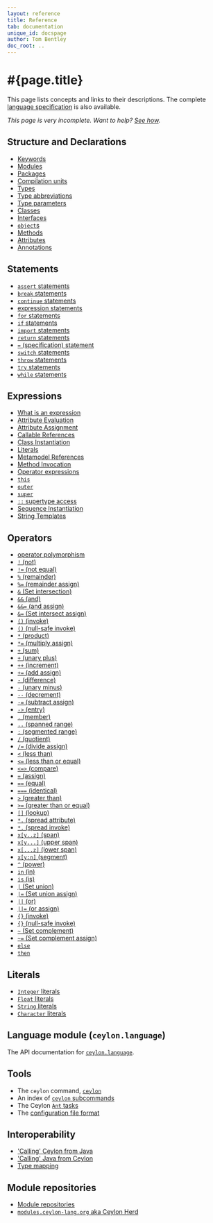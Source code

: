 ```yaml
---
layout: reference
title: Reference
tab: documentation
unique_id: docspage
author: Tom Bentley
doc_root: ..
---
```


# #{page.title}

This page lists concepts and links to their descriptions. The complete 
[language specification](#{page.doc_root}/spec) is also available.

_This page is very incomplete. Want to help? [See how](/code/website)._


## Structure and Declarations

* [Keywords](structure/keyword)
* [Modules](structure/module)
* [Packages](structure/package)
* [Compilation units](structure/compilation-unit)
* [Types](structure/type)
* [Type abbreviations](structure/type-abbreviation)
* [Type parameters](structure/type-parameters)
* [Classes](structure/class)
* [Interfaces](structure/class)
* [`object`s](structure/object)
* [Methods](structure/method)
* [Attributes](structure/attribute)
* [Annotations](structure/annotation) <!-- m6 -->

## Statements

* [`assert` statements](statement/assert) 
* [`break` statements](statement/break)
* [`continue` statements](statement/continue)
* [expression statements](expression)
* [`for` statements](statement/for)
* [`if` statements](statement/if)
* [`import` statements](statement/import)
* [`return` statements](statement/return)
* [`=` (specification) statement](statement/specification)
* [`switch` statements](statement/switch)
* [`throw` statements](statement/throw)
* [`try` statements](statement/try)
* [`while` statements](statement/while)

## Expressions

* [What is an expression](expression)
* [Attribute Evaluation](expression/attribute-evaluation)
* [Attribute Assignment](expression/attribute-assignment)
* [Callable References](expression/callable-reference)
* [Class Instantiation](expression/class-instantiation)
* [Literals](#literals)
* [Metamodel References](expression/metamodel-reference) <!-- m6 -->
* [Method Invocation](expression/invocation)
* [Operator expressions](#operators)
* [`this`](expression/this)
* [`outer`](expression/outer) 
* [`super`](expression/super)
* [`::` supertype access](expression/supertype-access) 
* [Sequence Instantiation](expression/sequence-instantiation)
* [String Templates](expression/string-template)

## Operators

* [operator polymorphism](operator/operator-polymorphism)
* [`!`   (not)](operator/not)
* [`!=`  (not equal)](operator/not-equal)
* [`%`   (remainder)](operator/remainder)
* [`%=`  (remainder assign)](operator/remainder-assign)
* [`&`   (Set intersection)](operator/intersection) 
* [`&&`  (and)](operator/and)
* [`&&=` (and assign)](operator/and-assign)
* [`&=`  (Set intersect assign)](operator/intersect-assign)
* [`()`  (invoke)](operator/invoke)
* [`()`  (null-safe invoke)](operator/nullsafe-invoke)
* [`*`   (product)](operator/product)
* [`*=`  (multiply assign)](operator/multiply-assign)
* [`+`   (sum)](operator/sum)
* [`+`   (unary plus)](operator/unary_plus)
* [`++`  (increment)](operator/increment)
* [`+=`  (add assign)](operator/add-assign)
* [`-`   (difference)](operator/difference)
* [`-`   (unary minus)](operator/unary_minus)
* [`--`  (decrement)](operator/decrement)
* [`-=`  (subtract assign)](operator/subtract-assign)
* [`->`  (entry)](operator/entry)
* [`.`   (member)](operator/member)
* [`..`  (spanned range)](operator/spanned-range)
* [`:`   (segmented range)](operator/segmented-range)
* [`/`   (quotient)](operator/quotient)
* [`/=`  (divide assign)](operator/divide-assign)
* [`<`   (less than)](operator/less-than)
* [`<=`  (less than or equal)](operator/less-than-or-equal)
* [`<=>` (compare)](operator/compare)
* [`=`   (assign)](operator/assign)
* [`==`  (equal)](operator/equal)
* [`===` (identical)](operator/identical)
* [`>`   (greater than)](operator/greater-than)
* [`>=`  (greater than or equal)](operator/greater-than-or-equal)
* [`[]`  (lookup)](operator/lookup)
* [`*.` (spread attribute)](operator/spread-attribute)
* [`*.` (spread invoke)](operator/spread-invoke)
* [`x[y..z]` (span)](operator/span)
* [`x[y...]` (upper span)](operator/upper-span)
* [`x[...z]` (lower span)](operator/lower-span)
* [`x[y:n]`  (segment)](operator/segment)
* [`^`   (power)](operator/power)
* [`in`  (in)](operator/in)
* [`is`  (is)](operator/is)
* [`|`   (Set union)](operator/union) 
* [`|=`  (Set union assign)](operator/union-assign) 
* [`||`  (or)](operator/or)
* [`||=` (or assign)](operator/or-assign)
* [`{}`  (invoke)](operator/invoke)
* [`{}`  (null-safe invoke)](operator/nullsafe-invoke)
* [`~`   (Set complement)](operator/complement) 
* [`~=`  (Set complement assign)](operator/complement-assign) 
* [`else`](operator/else)
* [`then`](operator/then)


## Literals

* [`Integer` literals](literal/integer)
* [`Float` literals](literal/float)
* [`String` literals](literal/string)
* [`Character` literals](literal/character)

## Language module (`ceylon.language`)

The API documentation for [`ceylon.language`](#{site.urls.apidoc_current}).


## Tools

* The `ceylon` command, [`ceylon`](tool/ceylon)
* An index of [`ceylon` subcommands](tool/ceylon/subcommands)
* The Ceylon [`Ant` tasks](tool/ant)
* The [configuration file format](tool/config)

## Interoperability

* ['Calling' Ceylon from Java](interoperability/ceylon-from-java)
* ['Calling' Java from Ceylon](interoperability/java-from-ceylon)
* [Type mapping](interoperability/type-mapping)

## Module repositories

* [Module repositories](repository)
* [`modules.ceylon-lang.org` aka Ceylon Herd](repository/modules.ceylon-lang.org)
